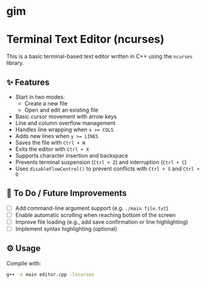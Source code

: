 # gim
# Terminal Text Editor (ncurses)

This is a basic terminal-based text editor written in C++ using the `ncurses` library.

## ✨ Features

- Start in two modes:
  - Create a new file
  - Open and edit an existing file
- Basic cursor movement with arrow keys
- Line and column overflow management
- Handles line wrapping when `x >= COLS`
- Adds new lines when `y >= LINES`
- Saves the file with `Ctrl + W`
- Exits the editor with `Ctrl + X`
- Supports character insertion and backspace
- Prevents terminal suspension (`Ctrl + Z`) and interruption (`Ctrl + C`)
- Uses `disableFlowControl()` to prevent conflicts with `Ctrl + S` and `Ctrl + Q`

## 🧠 To Do / Future Improvements

- [ ] Add command-line argument support (e.g. `./main file.txt`)
- [ ] Enable automatic scrolling when reaching bottom of the screen
- [ ] Improve file loading (e.g., add save confirmation or line highlighting)
- [ ] Implement syntax highlighting (optional)

## ⚙️ Usage

Compile with:

```bash
g++ -o main editor.cpp -lncurses

